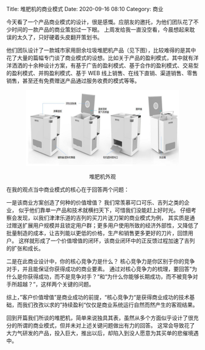 Title: 堆肥机的商业模式
Date: 2020-09-16 08:10
Category: 商业

今天看了一个产品商业模式的设计，很是感慨。应朋友的邀托，为他们团队花了不少时间的一款产品的商业策划过一下眼。 上周发给我一直没空看，今晨想起来耽误的太久了，只好硬着头皮翻开策划书。

他们团队设计了一款城市家用厨余垃圾堆肥机产品（见下图），比较难得的是其中花了大量的篇幅专门谈了商业模式的设想。比如关于产品的盈利模式，其中就有洋洋洒洒的十余种设计方案，有基于广告的盈利模式、基于合作的盈利模式、交易型的盈利模式、并购盈利模式、基于 WEB 线上销售、在线下直销、渠道销售、零售销售，甚至还有免费赠送产品通过服务收费的模式等等。 

<div align=center>
  <img src="https://github.com/htsong/PelicanBlog/blob/master/content/business/20200916%E5%A0%86%E8%82%A5%E6%9C%BA.png?raw=true" 
    width = "400" height = "200" />
  <p align="center">堆肥机外观</p>
</div>

在我的观点当中商业模式的核心在于回答两个问题： 

一是该商业方案创造了何种的价值增值？ 我们常羡慕可口可乐、吉列之类的企业， 似乎他们靠单一产品和技术就横扫天下，可惜我们没能赶上好时光。 仔细考察会发现，以我们津津乐道的吉列的买刀片送刀架的商业模式为例， 其实质是通过赠送扩展用户规模并且锁定用户群；更多用户使用所致的经济外部性，又降低了批量制造的成本，让吉列能以更低的价格，生产和销售更多更好的刀片，回馈用户。 这样就形成了一个价值增值的闭环，该商业闭环中的正反馈过程加速了吉列的扩张和成长。 

二是在此商业设计中，你的核心竞争力是什么？ 核心竞争力是你区别于你的竞争对手，并且能保证你获得成功的商业要素。 通过对核心竞争力的梳理，要回答”为什么是你获得成功，而不是竞争对手？“和“为什么你能够长期成功，而不被竞争对手所超越？”，这样两个关键的问题。 

综上，”客户价值增值”是商业成功的前提，“核心竞争力“是获得商业成功的技术基础，而我们孜孜以求的”持续盈利“仅仅是商业系统运行自然而然产生的客观结果。

回到开篇我们所谈的堆肥机，简单来说独具其表，虽然从多个方面似乎设计了很充分的所谓的商业模式，但并未对上述关键问题做出有力的回答。 这常会导致花了大力气研发的产品，投入巨大，推出以后，却陷入到没人愿意为其买单的悲催境遇中。

